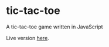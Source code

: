 # tic-tac-toe
A tic-tac-toe game written in JavaScript

Live version [here](https://justin-k-ellis.github.io/tic-tac-toe/).